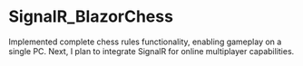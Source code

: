 # SignalR_BlazorChess
 
Implemented complete chess rules functionality, enabling gameplay on a single PC. Next, I plan to integrate SignalR for online multiplayer capabilities.
